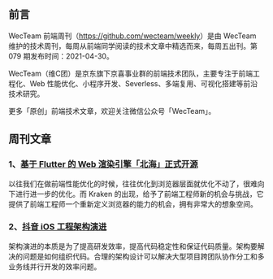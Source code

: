 ## 前言

WecTeam 前端周刊（<https://github.com/wecteam/weekly>）是由 WecTeam 维护的技术周刊，每周从前端同学阅读的技术文章中精选而来，每周五出刊。第 079 期发布时间：2021-04-30。

WecTeam（维C团）是京东旗下京喜事业群的前端技术团队，主要专注于前端工程化、Web 性能优化、小程序开发、Severless、多端复用、可视化搭建等前沿技术研究。

更多「原创」前端技术文章，欢迎关注微信公众号「WecTeam」。


## 周刊文章

### 1、[基于 Flutter 的 Web 渲染引擎「北海」正式开源](https://mp.weixin.qq.com/s/tnHbceedNsoKgMrgoTyyuA)

以往我们在做前端性能优化的时候，往往优化到浏览器层面就优化不动了，很难向下进行进一步的优化。而 Kraken 的出现，给予了前端工程师新的机会与挑战，它提供了前端工程师一个重新定义浏览器的能力的机会，拥有非常大的想象空间。

### 2、[抖音 iOS 工程架构演进](https://juejin.cn/post/6950454120826765325)

架构演进的本质是为了提高研发效率，提高代码稳定性和保证代码质量。架构要解决的问题是如何组织代码。合理的架构设计可以解决大型项目跨团队协作分工和多业务线并行开发的效率问题。
